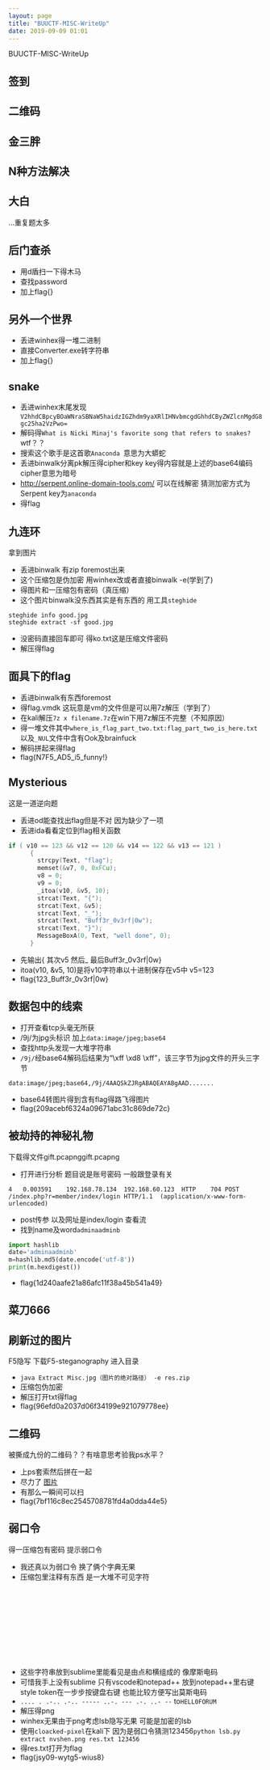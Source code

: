 ```yaml
---
layout: page
title: "BUUCTF-MISC-WriteUp"
date: 2019-09-09 01:01
---
```


BUUCTF-MISC-WriteUp

## 签到
## 二维码
## 金三胖
## N种方法解决
## 大白
...重复题太多
## 后门查杀
- 用d盾扫一下得木马
- 查找password
- 加上flag{}

## 另外一个世界
- 丢进winhex得一堆二进制
- 直接Converter.exe转字符串
- 加上flag{}

## snake
- 丢进winhex末尾发现`V2hhdCBpcyBOaWNraSBNaW5haidzIGZhdm9yaXRlIHNvbmcgdGhhdCByZWZlcnMgdG8gc25ha2VzPwo=`
- 解码得`What is Nicki Minaj's favorite song that refers to snakes?` wtf？？
- 搜索这个歌手是这首歌`Anaconda `意思为大蟒蛇
- 丢进binwalk分离pk解压得cipher和key key得内容就是上述的base64编码 cipher意思为暗号
- http://serpent.online-domain-tools.com/ 可以在线解密 猜测加密方式为Serpent key为`anaconda`
- 得flag

## 九连环
拿到图片
- 丢进binwalk 有zip foremost出来
- 这个压缩包是伪加密 用winhex改或者直接binwalk -e(学到了)
- 得图片和一压缩包有密码（真压缩） 
- 这个图片binwalk没东西其实是有东西的 用工具`steghide`
```
steghide info good.jpg
steghide extract -sf good.jpg
```
- 没密码直接回车即可 得ko.txt这是压缩文件密码
- 解压得flag

## 面具下的flag
- 丢进binwalk有东西foremost
- 得flag.vmdk 这玩意是vm的文件但是可以用7z解压（学到了）
- 在kali解压`7z x filename.7z`在win下用7z解压不完整（不知原因）
- 得一堆文件其中`where_is_flag_part_two.txt:flag_part_two_is_here.txt`以及`_NUL`文件中含有Ook及brainfuck
- 解码拼起来得flag
- flag{N7F5_AD5_i5_funny!}

## Mysterious
这是一道逆向题
- 丢进od能查找出flag但是不对 因为缺少了一项
- 丢进ida看看定位到flag相关函数
```c
if ( v10 == 123 && v12 == 120 && v14 == 122 && v13 == 121 )
      {
        strcpy(Text, "flag");
        memset(&v7, 0, 0xFCu);
        v8 = 0;
        v9 = 0;
        _itoa(v10, &v5, 10);
        strcat(Text, "{");
        strcat(Text, &v5);
        strcat(Text, "_");
        strcat(Text, "Buff3r_0v3rf|0w");
        strcat(Text, "}");
        MessageBoxA(0, Text, "well done", 0);
      }
```
- 先输出{ 其次v5 然后_ 最后Buff3r_0v3rf|0w}
- itoa(v10, &v5, 10)是将v10字符串以十进制保存在v5中 v5=123
- flag{123_Buff3r_0v3rf|0w}

## 数据包中的线索
- 打开查看tcp头毫无所获
- /9j/为jpg头标识 加上`data:image/jpeg;base64`
- 查找http头发现一大堆字符串
- `/9j/`经base64解码后结果为“\xff \xd8 \xff”，该三字节为jpg文件的开头三字节
```
data:image/jpeg;base64,/9j/4AAQSkZJRgABAQEAYABgAAD.......
```
- base64转图片得到含有flag得路飞得图片
- flag{209acebf6324a09671abc31c869de72c}

## 被劫持的神秘礼物
下载得文件gift.pcapnggift.pcapng
- 打开进行分析 题目说是账号密码 一般跟登录有关
```
4	0.003591	192.168.78.134	192.168.60.123	HTTP	704	POST /index.php?r=member/index/login HTTP/1.1  (application/x-www-form-urlencoded)
```
- post传参 以及网址是index/login 查看流
- 找到name及word`adminaadminb`
```python
import hashlib
date='adminaadminb'
m=hashlib.md5(date.encode('utf-8'))
print(m.hexdigest())
```
- flag{1d240aafe21a86afc11f38a45b541a49}

## 菜刀666

## 刷新过的图片
F5隐写 下载F5-steganography 进入目录
- `java Extract Misc.jpg（图片的绝对路径） -e res.zip`
- 压缩包伪加密
- 解压打开txt得flag
- flag{96efd0a2037d06f34199e921079778ee}

## 二维码
被撕成九份的二维码？？有啥意思考验我ps水平？
- 上ps套索然后拼在一起
- 尽力了 [图片](https://i.loli.net/2019/09/10/2Vxho6rPFtzBQZw.png)
- 有那么一瞬间可以扫
- flag{7bf116c8ec2545708781fd4a0dda44e5}

## 弱口令
得一压缩包有密码 提示弱口令
- 我还真以为弱口令 换了俩个字典无果
- 压缩包里注释有东西 是一大堆不可见字符
```
    
 
 	  
 	  
					
  	 
			
 	 
  	
		
```
- 这些字符串放到sublime里能看见是由点和横组成的 像摩斯电码
- 可惜我手上没有sublime 只有vscode和notepad++ 放到notepad++里右键style token在一步步按键盘右键 也能比较方便写出莫斯电码
- `.... . .-.. .-.. ----- ..-. --- .-. ..- --` to`HELL0FORUM`
- 解压得png
- winhex无果由于png考虑lsb隐写无果 可能是加密的lsb
- 使用`cloacked-pixel`在kali下 因为是弱口令猜测123456`python lsb.py extract nvshen.png res.txt 123456` 
- 得res.txt打开为flag
- flag{jsy09-wytg5-wius8}

